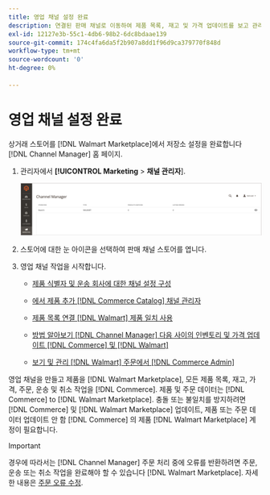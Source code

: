 ```yaml
---
title: 영업 채널 설정 완료
description: 연결된 판매 채널로 이동하여 제품 목록, 재고 및 가격 업데이트를 보고 관리하고 주문을 추적합니다
exl-id: 12127e3b-55c1-4db6-98b2-6dc8bdaae139
source-git-commit: 174c4fa6da5f2b907a8dd1f96d9ca379770f848d
workflow-type: tm+mt
source-wordcount: '0'
ht-degree: 0%

---
```


# 영업 채널 설정 완료

상거래 스토어를 [!DNL Walmart Marketplace]에서 저장소 설정을 완료합니다 [!DNL Channel Manager] 홈 페이지.

1. 관리자에서 **[!UICONTROL Marketing** > **채널 관리자**].

   ![채널 관리자 저장소 관리](assets/channel-manager-setup-first-store.png)

1. 스토어에 대한 눈 아이콘을 선택하여 판매 채널 스토어를 엽니다.

1. 영업 채널 작업을 시작합니다.

   - [제품 식별자 및 운송 회사에 대한 채널 설정 구성](settings-overview.md)

   - [에서 제품 추가 [!DNL Commerce Catalog] 채널 관리자](add-products-to-channel-store.md)

   - [제품 목록 연결 [!DNL Walmart] 제품 일치 사용](connect-listings-to-marketplace.md)

   - [방법 알아보기 [!DNL Channel Manager] 다음 사이의 인벤토리 및 가격 업데이트 [!DNL Commerce] 및 [!DNL Walmart]](inventory-and-price-updates.md)

   - [보기 및 관리 [!DNL Walmart] 주문에서 [!DNL Commerce Admin]](manage-orders.md)

영업 채널을 만들고 제품을 [!DNL Walmart Marketplace], 모든 제품 목록, 재고, 가격, 주문, 운송 및 취소 작업을 [!DNL Commerce]. 제품 및 주문 데이터는 [!DNL Commerce] to [!DNL Walmart Marketplace]. 충돌 또는 불일치를 방지하려면 [!DNL Commerce] 및 [!DNL Walmart Marketplace] 업데이트, 제품 또는 주문 데이터 업데이트 안 함 [!DNL Commerce] 의 제품 [!DNL Walmart Marketplace] 계정이 필요합니다.

>[!IMPORTANT]
>
>경우에 따라서는 [!DNL Channel Manager] 주문 처리 중에 오류를 반환하려면 주문, 운송 또는 취소 작업을 완료해야 할 수 있습니다 [!DNL Walmart Marketplace]. 자세한 내용은 [주문 오류 수정](process-orders.md#fix-order-errors).
